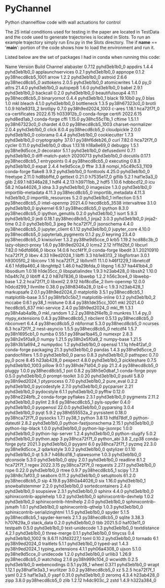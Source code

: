 # PyChannel
Python channelflow code with wall actuations for control

The 25 intial conditions used for testing in the paper are located in TestData and the code used to generate trajectories is located in Slots. To run an example trajectory simply run Env.py in the Slots directory. The if __name__ == '__main__': portion of the code shows how to load the environment and run it.

Listed below are the set of packages I had in conda when running this code:

Name                    Version                   Build  Channel
alabaster                 0.7.12             pyhd3eb1b0_0
appdirs                   1.4.4              pyhd3eb1b0_0
applaunchservices         0.2.1              pyhd3eb1b0_0
appnope                   0.1.2           py38hecd8cb5_1001
arrow                     1.2.2              pyhd3eb1b0_0
astroid                   2.6.6            py38hecd8cb5_0
asttokens                 2.0.5              pyhd3eb1b0_0
atomicwrites              1.4.0                      py_0
attrs                     21.4.0             pyhd3eb1b0_0
autopep8                  1.6.0              pyhd3eb1b0_0
babel                     2.9.1              pyhd3eb1b0_0
backcall                  0.2.0              pyhd3eb1b0_0
beautifulsoup4            4.11.1           py38hecd8cb5_0
binaryornot               0.4.4              pyhd3eb1b0_1
black                     19.10b0                    py_0
blas                      1.0                         mkl
bleach                    4.1.0              pyhd3eb1b0_0
bottleneck                1.3.5            py38h67323c0_0
brotli                    1.0.9                hb1e8313_2
brotlipy                  0.7.0           py38h9ed2024_1003
c-ares                    1.18.1               hca72f7f_0
ca-certificates           2022.6.15            h033912b_0    conda-forge
certifi                   2022.6.15          pyhd8ed1ab_1    conda-forge
cffi                      1.15.0           py38hc55c11b_1
cftime                    1.5.1.1          py38h67323c0_0
chardet                   4.0.0           py38hecd8cb5_1003
charset-normalizer        2.0.4              pyhd3eb1b0_0
click                     8.0.4            py38hecd8cb5_0
cloudpickle               2.0.0              pyhd3eb1b0_0
colorama                  0.4.4              pyhd3eb1b0_0
cookiecutter              1.7.3              pyhd3eb1b0_0
cryptography              37.0.1           py38hf6deb26_0
curl                      7.82.0               hca72f7f_0
cycler                    0.11.0             pyhd3eb1b0_0
dbus                      1.13.18              h18a8e69_0
debugpy                   1.5.1            py38he9d5cce_0
decorator                 5.1.1              pyhd3eb1b0_0
defusedxml                0.7.1              pyhd3eb1b0_0
diff-match-patch          20200713           pyhd3eb1b0_0
docutils                  0.17.1           py38hecd8cb5_1
entrypoints               0.4              py38hecd8cb5_0
executing                 0.8.3              pyhd3eb1b0_0
expat                     2.4.4                he9d5cce_0
fftw                      3.3.8           nompi_h5c49c53_1109    conda-forge
flake8                    3.9.2              pyhd3eb1b0_0
fonttools                 4.25.0             pyhd3eb1b0_0
freetype                  2.11.0               hd8bbffd_0
gettext                   0.21.0               h7535e17_0
giflib                    5.2.1                haf1e3a3_0
glib                      2.69.1               h8346a28_1
hdf4                      4.2.13               h39711bb_2
hdf5                      1.10.6               hdbbcd12_0
icu                       58.2                 h0a44026_3
idna                      3.3                pyhd3eb1b0_0
imagesize                 1.3.0              pyhd3eb1b0_0
importlib-metadata        4.11.3           py38hecd8cb5_0
importlib_metadata        4.11.3               hd3eb1b0_0
importlib_resources       5.2.0              pyhd3eb1b0_1
inflection                0.5.1            py38hecd8cb5_0
intel-openmp              2021.4.0          hecd8cb5_3538
intervaltree              3.1.0              pyhd3eb1b0_0
ipykernel                 6.9.1            py38hecd8cb5_0
ipython                   8.3.0            py38hecd8cb5_0
ipython_genutils          0.2.0              pyhd3eb1b0_1
isort                     5.9.3              pyhd3eb1b0_0
jedi                      0.18.1           py38hecd8cb5_1
jinja2                    3.0.3              pyhd3eb1b0_0
jinja2-time               0.2.0              pyhd3eb1b0_3
jpeg                      9e                   hca72f7f_0
jsonschema                4.4.0            py38hecd8cb5_0
jupyter_client            6.1.12             pyhd3eb1b0_0
jupyter_core              4.10.0           py38hecd8cb5_0
jupyterlab_pygments       0.1.2                      py_0
keyring                   23.4.0           py38hecd8cb5_0
kiwisolver                1.3.2            py38he9d5cce_0
krb5                      1.19.2               hcd88c3b_0
lazy-object-proxy         1.6.0            py38h9ed2024_0
lcms2                     2.12                 hf1fd2bf_0
libcurl                   7.82.0               h6dfd666_0
libcxx                    14.0.6               hccf4f1f_0    conda-forge
libedit                   3.1.20210910         hca72f7f_0
libev                     4.33                 h9ed2024_1
libffi                    3.3                  hb1e8313_2
libgfortran               3.0.1                h93005f0_2
libiconv                  1.16                 hca72f7f_2
libllvm11                 11.1.0               h46f1229_1
libnetcdf                 4.6.1                hfd9a460_4
libnghttp2                1.46.0               ha29bfda_0
libpng                    1.6.37               ha441bb4_0
libsodium                 1.0.18               h1de35cc_0
libspatialindex           1.9.3                h23ab428_0
libssh2                   1.10.0               h0a4fc7d_0
libtiff                   4.2.0                h87d7836_0
libwebp                   1.2.2                h56c3ce4_0
libwebp-base              1.2.2                hca72f7f_0
libxml2                   2.9.12               hbf8cd5e_2
llvm-openmp               12.0.0               h0dcd299_1
llvmlite                  0.38.0           py38h8346a28_0
lz4-c                     1.9.3                h23ab428_1
markupsafe                2.0.1            py38h9ed2024_0
matplotlib                3.5.1            py38hecd8cb5_1
matplotlib-base           3.5.1            py38hfb0c5b7_1
matplotlib-inline         0.1.2              pyhd3eb1b0_2
mccabe                    0.6.1                    py38_1
mistune                   0.8.4           py38h1de35cc_1001
mkl                       2021.4.0           hecd8cb5_637
mkl-service               2.4.0            py38h9ed2024_0
mkl_fft                   1.3.1            py38h4ab4a9b_0
mkl_random                1.2.2            py38hb2f4e1b_0
munkres                   1.1.4                      py_0
mypy_extensions           0.4.3            py38hecd8cb5_1
nbclient                  0.5.13           py38hecd8cb5_0
nbconvert                 6.4.4            py38hecd8cb5_0
nbformat                  5.3.0            py38hecd8cb5_0
ncurses                   6.3                  hca72f7f_2
nest-asyncio              1.5.5            py38hecd8cb5_0
netcdf4                   1.5.7            py38h1695cb1_0
numba                     0.55.1           py38hae1ba45_0
numexpr                   2.8.3            py38h2e5f0a9_0
numpy                     1.21.5           py38h2e5f0a9_2
numpy-base                1.21.5           py38h3b1a694_2
numpydoc                  1.2                pyhd3eb1b0_0
openssl                   1.1.1q               hfe4f2af_0    conda-forge
packaging                 21.3               pyhd3eb1b0_0
pandas                    1.4.3            py38he9d5cce_0
pandocfilters             1.5.0              pyhd3eb1b0_0
parso                     0.8.3              pyhd3eb1b0_0
pathspec                  0.7.0                      py_0
pcre                      8.45                 h23ab428_0
pexpect                   4.8.0              pyhd3eb1b0_3
pickleshare               0.7.5           pyhd3eb1b0_1003
pillow                    9.0.1            py38hde71d04_0
pip                       21.2.4           py38hecd8cb5_0
pluggy                    1.0.0            py38hecd8cb5_1
pot                       0.8.2            py38h5e0dbaf_1    conda-forge
poyo                      0.5.0              pyhd3eb1b0_0
prompt-toolkit            3.0.20             pyhd3eb1b0_0
psutil                    5.8.0            py38h9ed2024_1
ptyprocess                0.7.0              pyhd3eb1b0_2
pure_eval                 0.2.2              pyhd3eb1b0_0
pycodestyle               2.7.0              pyhd3eb1b0_0
pycparser                 2.21               pyhd3eb1b0_0
pydocstyle                6.1.1              pyhd3eb1b0_0
pyfftw                    0.12.0           py38he224bfb_2    conda-forge
pyflakes                  2.3.1              pyhd3eb1b0_0
pygments                  2.11.2             pyhd3eb1b0_0
pylint                    2.9.6            py38hecd8cb5_1
pyls-spyder               0.4.0              pyhd3eb1b0_0
pyopenssl                 22.0.0             pyhd3eb1b0_0
pyparsing                 3.0.4              pyhd3eb1b0_0
pyqt                      5.9.2            py38h655552a_2
pyrsistent                0.18.0           py38hca72f7f_0
pysocks                   1.7.1                    py38_1
python                    3.8.13               hdfd78df_0
python-dateutil           2.8.2              pyhd3eb1b0_0
python-fastjsonschema     2.15.1             pyhd3eb1b0_0
python-lsp-black          1.0.0              pyhd3eb1b0_0
python-lsp-jsonrpc        1.0.0              pyhd3eb1b0_0
python-lsp-server         1.2.4              pyhd3eb1b0_0
python-slugify            5.0.2              pyhd3eb1b0_0
python.app                3                py38hca72f7f_0
python_abi                3.8                      2_cp38    conda-forge
pytz                      2021.3             pyhd3eb1b0_0
pyyaml                    6.0              py38hca72f7f_1
pyzmq                     22.3.0           py38he9d5cce_2
qdarkstyle                3.0.2              pyhd3eb1b0_0
qstylizer                 0.1.10             pyhd3eb1b0_0
qt                        5.9.7                h468cd18_1
qtawesome                 1.0.3              pyhd3eb1b0_0
qtconsole                 5.3.0              pyhd3eb1b0_0
qtpy                      2.0.1              pyhd3eb1b0_0
readline                  8.1.2                hca72f7f_1
regex                     2022.3.15        py38hca72f7f_0
requests                  2.27.1             pyhd3eb1b0_0
rope                      0.22.0             pyhd3eb1b0_0
rtree                     0.9.7            py38hecd8cb5_1
scipy                     1.7.3            py38h8c7af03_0
seaborn                   0.11.2             pyhd3eb1b0_0
setuptools                61.2.0           py38hecd8cb5_0
sip                       4.19.8           py38h0a44026_0
six                       1.16.0             pyhd3eb1b0_1
snowballstemmer           2.2.0              pyhd3eb1b0_0
sortedcontainers          2.4.0              pyhd3eb1b0_0
soupsieve                 2.3.1              pyhd3eb1b0_0
sphinx                    4.4.0              pyhd3eb1b0_0
sphinxcontrib-applehelp   1.0.2              pyhd3eb1b0_0
sphinxcontrib-devhelp     1.0.2              pyhd3eb1b0_0
sphinxcontrib-htmlhelp    2.0.0              pyhd3eb1b0_0
sphinxcontrib-jsmath      1.0.1              pyhd3eb1b0_0
sphinxcontrib-qthelp      1.0.3              pyhd3eb1b0_0
sphinxcontrib-serializinghtml 1.1.5              pyhd3eb1b0_0
spyder                    5.1.5            py38hecd8cb5_1
spyder-kernels            2.1.3            py38hecd8cb5_0
sqlite                    3.38.3               h707629a_0
stack_data                0.2.0              pyhd3eb1b0_0
tbb                       2021.5.0             haf03e11_0
testpath                  0.5.0              pyhd3eb1b0_0
text-unidecode            1.3                pyhd3eb1b0_0
textdistance              4.2.1              pyhd3eb1b0_0
three-merge               0.1.1              pyhd3eb1b0_0
tinycss                   0.4             pyhd3eb1b0_1002
tk                        8.6.11               h3fd3227_1
toml                      0.10.2             pyhd3eb1b0_0
tornado                   6.1              py38h9ed2024_0
traitlets                 5.1.1              pyhd3eb1b0_0
typed-ast                 1.4.3            py38h9ed2024_1
typing_extensions         4.1.1              pyh06a4308_0
ujson                     5.1.0            py38he9d5cce_0
unidecode                 1.2.0              pyhd3eb1b0_0
urllib3                   1.26.9           py38hecd8cb5_0
watchdog                  2.1.6            py38h999c104_0
wcwidth                   0.2.5              pyhd3eb1b0_0
webencodings              0.5.1                    py38_1
wheel                     0.37.1             pyhd3eb1b0_0
wrapt                     1.12.1           py38haf1e3a3_1
wurlitzer                 3.0.2            py38hecd8cb5_0
xz                        5.2.5                hca72f7f_1
yaml                      0.2.5                haf1e3a3_0
yapf                      0.31.0             pyhd3eb1b0_0
zeromq                    4.3.4                h23ab428_0
zipp                      3.8.0            py38hecd8cb5_0
zlib                      1.2.12               h4dc903c_2
zstd                      1.4.9                h322a384_0
